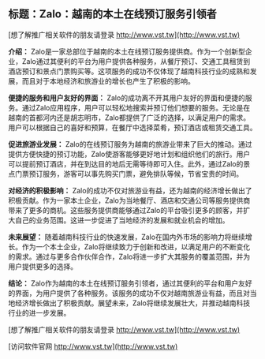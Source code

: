 ## **标题：Zalo：越南的本土在线预订服务引领者**

[想了解推广相关软件的朋友请登录 http://www.vst.tw](http://www.vst.tw)

**介绍：**
Zalo是一家总部位于越南的本土在线预订服务提供商。作为一个创新型企业，Zalo通过其便利的平台为用户提供各种服务，从餐厅预订、交通工具租赁到酒店预订和景点门票购买等。这项服务的成功不仅体现了越南科技行业的成熟和发展，而且对于本地经济和旅游业的增长也产生了积极的影响。

**便捷的服务和用户友好的界面：**
Zalo的成功离不开其用户友好的界面和便捷的服务。通过Zalo应用程序，用户可以轻松地搜索并预订他们想要的服务。无论是在越南的首都河内还是胡志明市，Zalo都提供了广泛的选择，以满足用户的需求。用户可以根据自己的喜好和预算，在餐厅中选择菜肴，预订酒店或租赁交通工具。

**促进旅游业发展：**
Zalo的在线预订服务为越南的旅游业带来了巨大的推动。通过提供方便快捷的预订功能，Zalo使游客能够更好地计划和组织他们的旅行。用户可以提前预订酒店，并在到达目的地后无需等待即可入住。此外，通过Zalo的景点门票预订服务，游客可以事先购买门票，避免排队等候，节省宝贵的时间。

**对经济的积极影响：**
Zalo的成功不仅对旅游业有益，还为越南的经济增长做出了积极贡献。作为一家本土企业，Zalo为当地餐厅、酒店和交通公司等服务提供商带来了更多的商机。这些服务提供商能够通过Zalo的平台吸引更多的顾客，并扩大自己的业务范围。这进一步促进了当地经济的发展和就业机会的增加。

**未来展望：**
随着越南科技行业的快速发展，Zalo在国内外市场的影响力将继续增长。作为一个本土企业，Zalo将继续致力于创新和改进，以满足用户的不断变化的需求。通过与更多合作伙伴合作，Zalo将进一步扩大其服务的覆盖范围，并为用户提供更多的选择。

**结论：**
Zalo作为越南的本土在线预订服务引领者，通过其便利的平台和用户友好的界面，为用户提供了各种服务。该服务的成功不仅对越南旅游业有益，而且对当地经济增长做出了积极贡献。展望未来，Zalo将继续发展壮大，并推动越南科技行业的进一步发展。

[想了解推广相关软件的朋友请登录 http://www.vst.tw](http://www.vst.tw)


[访问软件官网 http://www.vst.tw](http://www.vst.tw)
